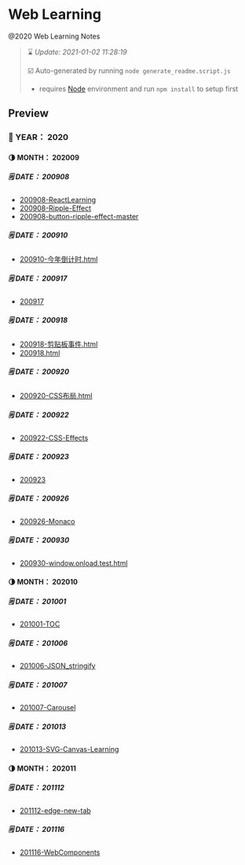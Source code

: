 # Web Learning
@2020 Web Learning Notes

> ⌛ *Update: 2021-01-02 11:28:19*
>
> ☑️ Auto-generated by running `node generate_readme.script.js`
> - requires [Node](https://nodejs.org) environment and run `npm install` to setup first

## Preview

### 📙 YEAR： 2020

#### 🌗 MONTH： 202009

##### 🗒️ DATE： 200908


- [200908-ReactLearning](2020/202009/200908-ReactLearning)
- [200908-Ripple-Effect](2020/202009/200908-Ripple-Effect)
- [200908-button-ripple-effect-master](2020/202009/200908-button-ripple-effect-master)
##### 🗒️ DATE： 200910


- [200910-今年倒计时.html](2020/202009/200910-今年倒计时.html)
##### 🗒️ DATE： 200917


- [200917](2020/202009/200917)
##### 🗒️ DATE： 200918


- [200918-剪贴板事件.html](2020/202009/200918-剪贴板事件.html)
- [200918.html](2020/202009/200918.html)
##### 🗒️ DATE： 200920


- [200920-CSS布局.html](2020/202009/200920-CSS布局.html)
##### 🗒️ DATE： 200922


- [200922-CSS-Effects](2020/202009/200922-CSS-Effects)
##### 🗒️ DATE： 200923


- [200923](2020/202009/200923)
##### 🗒️ DATE： 200926


- [200926-Monaco](2020/202009/200926-Monaco)
##### 🗒️ DATE： 200930


- [200930-window.onload.test.html](2020/202009/200930-window.onload.test.html)
#### 🌗 MONTH： 202010

##### 🗒️ DATE： 201001


- [201001-TOC](2020/202010/201001-TOC)
##### 🗒️ DATE： 201006


- [201006-JSON_stringify](2020/202010/201006-JSON_stringify)
##### 🗒️ DATE： 201007


- [201007-Carousel](2020/202010/201007-Carousel)
##### 🗒️ DATE： 201013


- [201013-SVG-Canvas-Learning](2020/202010/201013-SVG-Canvas-Learning)
#### 🌗 MONTH： 202011

##### 🗒️ DATE： 201112


- [201112-edge-new-tab](2020/202011/201112-edge-new-tab)
##### 🗒️ DATE： 201116


- [201116-WebComponents](2020/202011/201116-WebComponents)